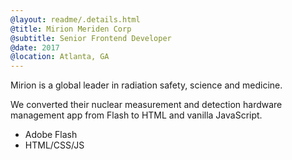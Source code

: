 ```yaml
---
@layout: readme/.details.html
@title: Mirion Meriden Corp
@subtitle: Senior Frontend Developer
@date: 2017
@location: Atlanta, GA
---
```

Mirion is a global leader in radiation safety, science and medicine.

We converted their nuclear measurement and detection hardware management app
from Flash to HTML and vanilla JavaScript.

- Adobe Flash
- HTML/CSS/JS
